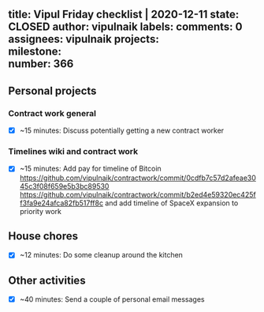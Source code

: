 title:	Vipul Friday checklist | 2020-12-11
state:	CLOSED
author:	vipulnaik
labels:	
comments:	0
assignees:	vipulnaik
projects:	
milestone:	
number:	366
--
## Personal projects

### Contract work general

- [x] ~15 minutes: Discuss potentially getting a new contract worker

### Timelines wiki and contract work

- [x] ~15 minutes: Add pay for timeline of Bitcoin https://github.com/vipulnaik/contractwork/commit/0cdfb7c57d2afeae3045c3f08f659e5b3bc89530 https://github.com/vipulnaik/contractwork/commit/b2ed4e59320ec425ff3fa9e24afca82fb517ff8c and add timeline of SpaceX expansion to priority work

## House chores

- [x] ~12 minutes: Do some cleanup around the kitchen

## Other activities

- [x] ~40 minutes: Send a couple of personal email messages
